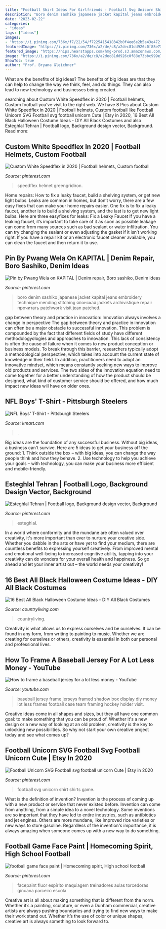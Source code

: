 ```yaml
---
title: "Football Shirt Ideas For Girlfriends - Football Svg Unicorn Shirt Shirts Game"
description: "Boro denim sashiko japanese jacket kapital jeans embroidery technique mending stitching японская jackets archivistique repair прочитать patchwork visit jean patched"
date: "2023-02-22"
categories:
- "ideas"
tags: ["ideas"]
images:
- "https://i.pinimg.com/736x/f7/22/54/f7225415418342b0f4ee6e2b5a43e472.jpg"
featuredImage: "https://i.pinimg.com/736x/a2/de/c8/a2dec81dd926c0f88e73bbc999e7b3e1.jpg"
featured_image: "https://hips.hearstapps.com/hmg-prod.s3.amazonaws.com/images/diy-three-blind-mice-costume-1567216433.jpg?crop=0.8898167478543262xw:1xh;center,top&amp;resize=480:*"
image: "https://i.pinimg.com/736x/a2/de/c8/a2dec81dd926c0f88e73bbc999e7b3e1.jpg"
ShowToc: true
author: "Prof. Bryana Gleichner"
---
```



What are the benefits of big ideas?
The benefits of big ideas are that they can help to change the way we think, feel, and do things. They can also lead to new technology and businesses being created.

	

		
searching about Custom White Speedflex in 2020 | Football helmets, Custom football you've visit to the right web. We have 8 Pics about Custom White Speedflex in 2020 | Football helmets, Custom football like Football Unicorn SVG Football svg football unicorn Cute | Etsy in 2020, 16 Best All Black Halloween Costume Ideas - DIY All Black Costumes and also Esteghlal Tehran | Football logo, Background design vector, Background. Read more:
		
    
## Custom White Speedflex In 2020 | Football Helmets, Custom Football

<img loading=lazy src="https://i.pinimg.com/736x/b4/fa/03/b4fa03c247134808be3e7023b73ec6fd.jpg" onerror="this.onerror=null;this.src='https://tse2.mm.bing.net/th?id=OIP.XyEc6X-OGNefYjY5OvHhqQHaJ4&amp;pid=15.1';" alt="Custom White Speedflex in 2020 | Football helmets, Custom football">

_Source: pinterest.com_

>speedflex helmet greengridiron. 

	

Home repairs: How to fix a leaky faucet, build a shelving system, or get new light bulbs.
Leaks are common in homes, but don’t worry, there are a few easy fixes that can make your home repairs easier. One fix is to fix a leaky faucet, another is to build a shelving system, and the last is to get new light bulbs. Here are three easyfixes for leaks: 
Fix a Leaky Faucet
If you have a leaking faucet, it’s important to take care of it as soon as possible.leakage can come from many sources such as bad sealant or water infiltration. You can try changing the sealant or even adjusting the gasket if it isn’t working right. If you have a repair kit or an electronic faucet cleaner available, you can clean the faucet and then return it to use.

    
## Pin By Pwang Wela On KAPITAL | Denim Repair, Boro Sashiko, Denim Ideas

<img loading=lazy src="https://i.pinimg.com/736x/59/fb/d9/59fbd98bd3e71f12ee180a5aeb4b72d7--denim-style-jeans-denim.jpg" onerror="this.onerror=null;this.src='https://tse4.mm.bing.net/th?id=OIP.1NwVlnEhHKaix-7-pq3VJgDYEg&amp;pid=15.1';" alt="Pin by Pwang Wela on KAPITAL | Denim repair, Boro sashiko, Denim ideas">

_Source: pinterest.com_

>boro denim sashiko japanese jacket kapital jeans embroidery technique mending stitching японская jackets archivistique repair прочитать patchwork visit jean patched. 

	

gap between theory and practice in innovation: Innovation always involves a change in perspective
The gap between theory and practice in innovation can often be a major obstacle to successful innovation. This problem is compounded by the fact that different fields of study have different methodologyologies and approaches to innovation. This lack of consistency is often the cause of failure when it comes to new product conception or business models. To break through this barrier, researchers typically adopt a methodological perspective, which takes into account the current state of knowledge in their field. In addition, practitioners need to adopt an innovative mindset, which means constantly seeking new ways to improve old products and services. The two sides of the innovation equation need to come together for a better understanding of how the product should be designed, what kind of customer service should be offered, and how much impact new ideas will have on older ones.

    
## NFL Boys&#039; T-Shirt - Pittsburgh Steelers

<img loading=lazy src="https://c.shld.net/rpx/i/s/i/spin/-122/prod_2165465112??hei=64&amp;wid=64&amp;qlt=50" onerror="this.onerror=null;this.src='https://tse1.mm.bing.net/th?id=OIP.JQa6lu_pOyWS2cMw6XHY_gHaHa&amp;pid=15.1';" alt="NFL Boys&#039; T-Shirt - Pittsburgh Steelers">

_Source: kmart.com_

>. 

	

Big ideas are the foundation of any successful business. Without big ideas, a business can't survive. Here are 5 ideas to get your business off the ground: 1. Think outside the box – with big ideas, you can change the way people think and how they behave. 2. Use technology to help you achieve your goals – with technology, you can make your business more efficient and mobile-friendly. 
    
## Esteghlal Tehran | Football Logo, Background Design Vector, Background

<img loading=lazy src="https://i.pinimg.com/736x/f7/22/54/f7225415418342b0f4ee6e2b5a43e472.jpg" onerror="this.onerror=null;this.src='https://tse2.mm.bing.net/th?id=OIP.1QITFQfp-6cutjqp7IECrQHaNK&amp;pid=15.1';" alt="Esteghlal Tehran | Football logo, Background design vector, Background">

_Source: pinterest.com_

>esteghlal. 

	

In a world where conformity and the mundane are often valued over creativity, it's more important than ever to nurture your creative side. Whether you dabble in the arts or have yet to find your medium, there are countless benefits to expressing yourself creatively. From improved mental and emotional well-being to increased cognitive ability, tapping into your creativity can do wonders for your overall health and happiness. So go ahead and let your inner artist out – the world needs your creativity!

    
## 16 Best All Black Halloween Costume Ideas - DIY All Black Costumes

<img loading=lazy src="https://hips.hearstapps.com/hmg-prod.s3.amazonaws.com/images/diy-three-blind-mice-costume-1567216433.jpg?crop=0.8898167478543262xw:1xh;center,top&amp;resize=480:*" onerror="this.onerror=null;this.src='https://tse3.mm.bing.net/th?id=OIP.dZpHASCn_Vf9Vo0WP4se_QHaLH&amp;pid=15.1';" alt="16 Best All Black Halloween Costume Ideas - DIY All Black Costumes">

_Source: countryliving.com_

>countryliving. 

	

Creativity is what allows us to express ourselves and be ourselves. It can be found in any form, from writing to painting to music. Whether we are creating for ourselves or others, creativity is essential in both our personal and professional lives.

    
## How To Frame A Baseball Jersey For A Lot Less Money - YouTube

<img loading=lazy src="http://i.ytimg.com/vi/1U0GxjhRgEI/maxresdefault.jpg" onerror="this.onerror=null;this.src='https://tse2.mm.bing.net/th?id=OIP.IJGMfQw4mGxSayk5xeCUhQHaEK&amp;pid=15.1';" alt="How to frame a baseball jersey for a lot less money - YouTube">

_Source: youtube.com_

>baseball jersey frame jerseys framed shadow box display diy money lot less frames football case team framing hockey holder visit. 

	

Creative ideas come in all shapes and sizes, but they all have one common goal: to make something that you can be proud of. Whether it's a new design or a new way of looking at an old problem, creativity is the key to unlocking new possibilities. So why not start your own creative project today and see what comes up?

    
## Football Unicorn SVG Football Svg Football Unicorn Cute | Etsy In 2020

<img loading=lazy src="https://i.pinimg.com/736x/a2/de/c8/a2dec81dd926c0f88e73bbc999e7b3e1.jpg" onerror="this.onerror=null;this.src='https://tse4.mm.bing.net/th?id=OIP.CwOYNomm32sjimJvRsX8pQAAAA&amp;pid=15.1';" alt="Football Unicorn SVG Football svg football unicorn Cute | Etsy in 2020">

_Source: pinterest.com_

>football svg unicorn shirt shirts game. 

	

What is the definition of invention?
Invention is the process of coming up with a new product or service that never existed before. Invention can come from anything, from a simple idea to a novel technology. Some inventions are so important that they have led to entire industries, such as antibiotics and jet engines. Others are more mundane, like improved rice varieties or new ways to store gasoline. Regardless of the invention's importance, it is always amazing when someone comes up with a new way to do something.

    
## Football Game Face Paint | Homecoming Spirit, High School Football

<img loading=lazy src="https://i.pinimg.com/736x/79/0c/19/790c19a962d06f2bd0bcb30d32f86ebf.jpg" onerror="this.onerror=null;this.src='https://tse2.mm.bing.net/th?id=OIP.o4G7oFYSaX41CuKUdrCVWwHaNK&amp;pid=15.1';" alt="football game face paint | Homecoming spirit, High school football">

_Source: pinterest.com_

>facepaint fluor espírito maquiagem treinadores aulas torcedoras gincana parceiro escola. 

	

Creative art is all about making something that is different from the norm. Whether it’s a painting, sculpture, or even a Dunham commercial, creative artists are always pushing boundaries and trying to find new ways to make their work stand out. Whether it’s the use of color or unique shapes, creative art is always something to look forward to.

